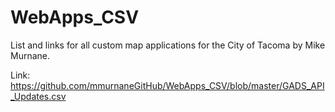 # WebApps_CSV
List and links for all custom map applications for the City of Tacoma by Mike Murnane.

Link: https://github.com/mmurnaneGitHub/WebApps_CSV/blob/master/GADS_API_Updates.csv
